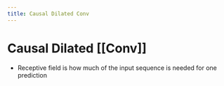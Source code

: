 ```yaml
---
title: Causal Dilated Conv
---
```


# Causal Dilated [[Conv]]
- Receptive field is how much of the input sequence is needed for one prediction








































